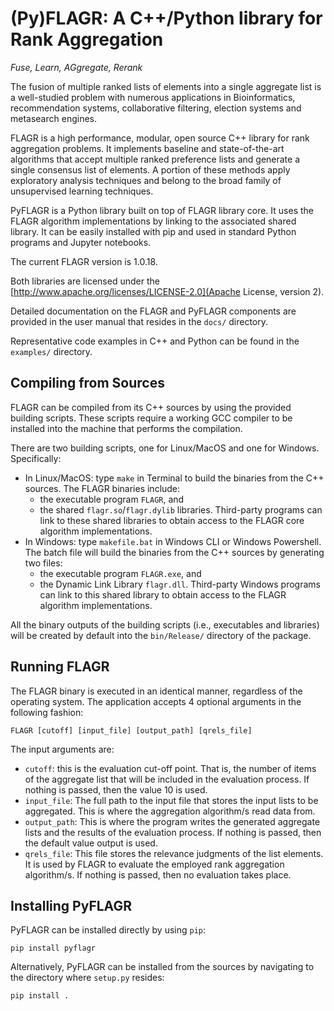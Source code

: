 # (Py)FLAGR: A C++/Python library for Rank Aggregation

*Fuse, Learn, AGgregate, Rerank*

The fusion of multiple ranked lists of elements into a single aggregate list is a well-studied problem with numerous applications in Bioinformatics, recommendation systems, collaborative filtering, election systems and metasearch engines.

FLAGR is a high performance, modular, open source C++ library for rank aggregation problems. It implements baseline and state-of-the-art algorithms that accept multiple ranked preference lists and generate a single consensus list of elements. A portion of these methods apply exploratory analysis techniques and belong to the broad family of unsupervised learning techniques.

PyFLAGR is a Python library built on top of FLAGR library core. It uses the FLAGR algorithm implementations by linking to the associated shared library. It can be easily installed with pip and used in standard Python programs and Jupyter notebooks.

The current FLAGR version is 1.0.18.

Both libraries are licensed under the [http://www.apache.org/licenses/LICENSE-2.0](Apache License, version 2).

Detailed documentation on the FLAGR and PyFLAGR components are provided in the user manual that resides in the `docs/` directory.

Representative code examples in C++ and Python can be found in the `examples/` directory.


## Compiling from Sources

FLAGR can be compiled from its C++ sources by using the provided building scripts. These scripts require a working GCC compiler to be installed into the machine that performs the compilation.

There are two building scripts, one for Linux/MacOS and one for Windows. Specifically:

* In Linux/MacOS: type `make` in Terminal to build the binaries from the C++ sources. The FLAGR binaries include:
  * the executable program `FLAGR`, and
  * the shared `flagr.so`/`flagr.dylib` libraries. Third-party programs can link to these shared libraries to obtain access to the FLAGR core algorithm implementations.
* In Windows: type `makefile.bat` in Windows CLI or Windows Powershell. The batch file will build the binaries from the C++ sources by generating two files:
  * the executable program `FLAGR.exe`, and
  * the Dynamic Link Library `flagr.dll`. Third-party Windows programs can link to this shared library to obtain access to the FLAGR algorithm implementations.

All the binary outputs of the building scripts (i.e., executables and libraries) will be created by default into the `bin/Release/` directory of the package.

## Running FLAGR

The FLAGR binary is executed in an identical manner, regardless of the operating system. The application accepts 4 optional arguments in the following fashion:

`FLAGR [cutoff] [input_file] [output_path] [qrels_file]`

The input arguments are:

* `cutoff`: this is the evaluation cut-off point. That is, the number of items of the aggregate list that will be included in the evaluation process. If nothing is passed, then the value 10 is used.
* `input_file`: The full path to the input file that stores the input lists to be aggregated. This is where the aggregation algorithm/s read data from.
* `output_path`: This is where the program writes the generated aggregate lists and the results of the evaluation process. If nothing is passed, then the default value output is used.
* `qrels_file`: This file stores the relevance judgments of the list elements. It is used by FLAGR to evaluate the employed rank aggregation algorithm/s. If nothing is passed, then no evaluation takes place.


## Installing PyFLAGR

PyFLAGR can be installed directly by using `pip`:

`pip install pyflagr`

Alternatively, PyFLAGR can be installed from the sources by navigating to the directory where `setup.py` resides:

`pip install .`

